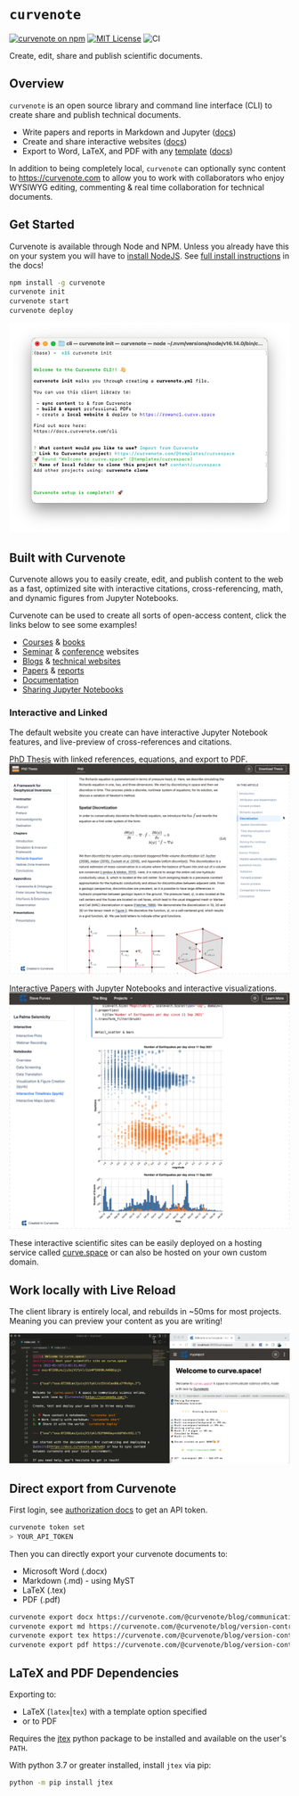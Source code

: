 # `curvenote`

[![curvenote on npm](https://img.shields.io/npm/v/curvenote.svg)](https://www.npmjs.com/package/curvenote)
[![MIT License](https://img.shields.io/badge/license-MIT-blue.svg)](https://github.com/curvenote/curvenotejs/blob/main/LICENSE)
![CI](https://github.com/curvenote/curvenotejs/workflows/CI/badge.svg)

Create, edit, share and publish scientific documents.

## Overview

`curvenote` is an open source library and command line interface (CLI) to create share and publish technical documents.

- Write papers and reports in Markdown and Jupyter ([docs](https://docs.curvenote.com/cli))
- Create and share interactive websites ([docs](https://docs.curvenote.com/web))
- Export to Word, LaTeX, and PDF with any [template](https://github.com/curvenote/templates) ([docs](https://docs.curvenote.com/export))

In addition to being completely local, `curvenote` can optionally sync content to <https://curvenote.com> to allow you to work with collaborators who enjoy WYSIWYG editing, commenting & real time collaboration for technical documents.

## Get Started

Curvenote is available through Node and NPM. Unless you already have this on your system you will have to [install NodeJS](https://docs.curvenote.com/cli/installing-prerequisites). See [full install instructions](https://docs.curvenote.com/cli/installing) in the docs!

```bash
npm install -g curvenote
curvenote init
curvenote start
curvenote deploy
```

[![](images/cli-init.png)](https://docs.curvenote.com/web)

## Built with Curvenote

Curvenote allows you to easily create, edit, and publish content to the web as a fast, optimized site with interactive citations, cross-referencing, math, and dynamic figures from Jupyter Notebooks.

Curvenote can be used to create all sorts of open-access content, click the links below to see some examples!

- [Courses](https://geosci-inversion.curve.space/inversion) & [books](https://climasoma.curve.space/)
- [Seminar](https://seminars.simpeg.xyz/) & [conference](https://transform.softwareunderground.org/) websites
- [Blogs](https://curvenote.com/blog) & [technical websites](https://www.stevejpurves.com/blog)
- [Papers](https://www.stevejpurves.com/la-palma-earthquakes) & [reports](https://www.stevejpurves.com/computational-finance)
- [Documentation](http://curvenote.com/docs)
- [Sharing Jupyter Notebooks](https://jarmitage.curve.space/)

### Interactive and Linked

The default website you create can have interactive Jupyter Notebook features, and live-preview of cross-references and citations.

[PhD Thesis](https://phd.row1.ca/) with linked references, equations, and export to PDF.
[![](images/phd-simple.gif)](https://phd.row1.ca/)

[Interactive Papers](https://www.stevejpurves.com/la-palma-earthquakes/interactive-timelines-altair) with Jupyter Notebooks and interactive visualizations.
[![](images/web-interactive.gif)](https://www.stevejpurves.com/la-palma-earthquakes/interactive-timelines-altair)

These interactive scientific sites can be easily deployed on a hosting service called [curve.space](https://curve.space) or can also be hosted on your own custom domain.

## Work locally with Live Reload

The client library is entirely local, and rebuilds in ~50ms for most projects. Meaning you can preview your content as you are writing!

[![](images/live-reload.gif)](https://www.stevejpurves.com/la-palma-earthquakes/interactive-timelines-altair)

## Direct export from Curvenote

First login, see [authorization docs](https://docs.curvenote.com/cli/authorization) to get an API token.

```bash
curvenote token set
> YOUR_API_TOKEN
```

Then you can directly export your curvenote documents to:

- Microsoft Word (.docx)
- Markdown (.md) - using MyST
- LaTeX (.tex)
- PDF (.pdf)

```bash
curvenote export docx https://curvenote.com/@curvenote/blog/communicating-science communicating-science.docx
curvenote export md https://curvenote.com/@curvenote/blog/version-control-for-scientists version-control.md
curvenote export tex https://curvenote.com/@curvenote/blog/version-control-for-scientists version-control.tex -template plain_latex
curvenote export pdf https://curvenote.com/@curvenote/blog/version-control-for-scientists version-control.pdf -template arxiv_nips
```

## LaTeX and PDF Dependencies

Exporting to:

- LaTeX (`latex`|`tex`) with a template option specified
- or to PDF

Requires the [jtex](https://pypi.org/project/jtex/) python package to be installed and available on the user's `PATH`.

With python 3.7 or greater installed, install `jtex` via pip:

```bash
python -m pip install jtex
```
